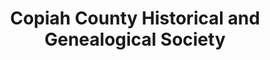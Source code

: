 ---
layout: repo
title: "Copiah County Historical and Genealogical Society"
id: 23333
permalink: repos/23333/
---